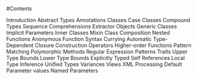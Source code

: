#Contents

Introduction
Abstract Types
Annotations
Classes
Case Classes
Compound Types
Sequence Comprehensions
Extractor Objects
Generic Classes
Implicit Parameters
Inner Classes
Mixin Class Composition
Nested Functions
Anonymous Function Syntax
Currying
Automatic Type-Dependent Closure Construction
Operators
Higher-order Functions
Pattern Matching
Polymorphic Methods
Regular Expression Patterns
Traits
Upper Type Bounds
Lower Type Bounds
Explicitly Typed Self References
Local Type Inference
Unified Types
Variances
Views
XML Processing
Default Parameter values
Named Parameters